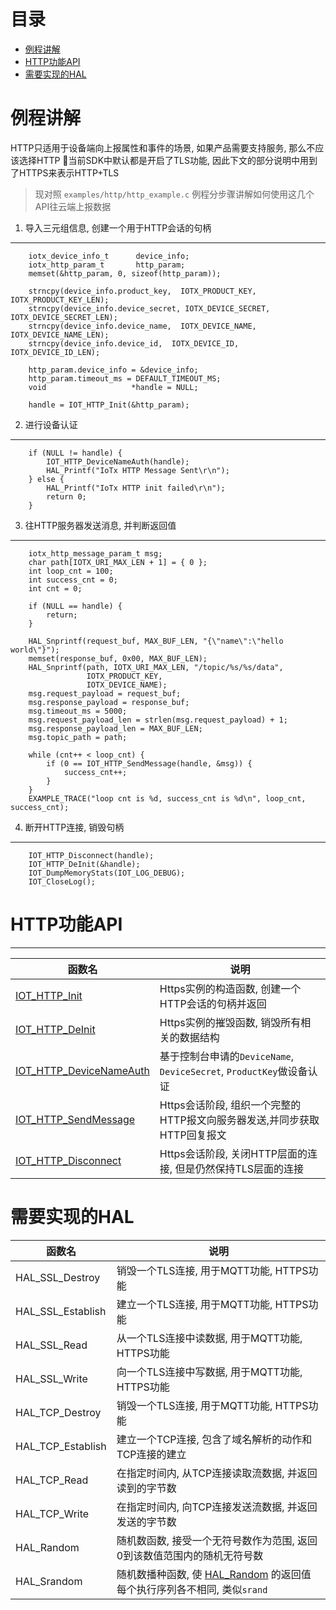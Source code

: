 # <a name="目录">目录</a>
+ [例程讲解](#例程讲解)
+ [HTTP功能API](#HTTP功能API)
+ [需要实现的HAL](#需要实现的HAL)

# <a name="例程讲解">例程讲解</a>
HTTP只适用于设备端向上报属性和事件的场景, 如果产品需要支持服务, 那么不应该选择HTTP
当前SDK中默认都是开启了TLS功能, 因此下文的部分说明中用到了HTTPS来表示HTTP+TLS

> 现对照 `examples/http/http_example.c` 例程分步骤讲解如何使用这几个API往云端上报数据

1. 导入三元组信息, 创建一个用于HTTP会话的句柄
---
```
    iotx_device_info_t      device_info;
    iotx_http_param_t       http_param;
    memset(&http_param, 0, sizeof(http_param));

    strncpy(device_info.product_key,  IOTX_PRODUCT_KEY, IOTX_PRODUCT_KEY_LEN);
    strncpy(device_info.device_secret, IOTX_DEVICE_SECRET, IOTX_DEVICE_SECRET_LEN);
    strncpy(device_info.device_name,  IOTX_DEVICE_NAME, IOTX_DEVICE_NAME_LEN);
    strncpy(device_info.device_id,  IOTX_DEVICE_ID, IOTX_DEVICE_ID_LEN);

    http_param.device_info = &device_info;
    http_param.timeout_ms = DEFAULT_TIMEOUT_MS;
    void                   *handle = NULL;

    handle = IOT_HTTP_Init(&http_param);
```
2. 进行设备认证
---
```
    if (NULL != handle) {
        IOT_HTTP_DeviceNameAuth(handle);
        HAL_Printf("IoTx HTTP Message Sent\r\n");
    } else {
        HAL_Printf("IoTx HTTP init failed\r\n");
        return 0;
    }
```
3. 往HTTP服务器发送消息, 并判断返回值
---
```
    iotx_http_message_param_t msg;
    char path[IOTX_URI_MAX_LEN + 1] = { 0 };
    int loop_cnt = 100;
    int success_cnt = 0;
    int cnt = 0;

    if (NULL == handle) {
        return;
    }

    HAL_Snprintf(request_buf, MAX_BUF_LEN, "{\"name\":\"hello world\"}");
    memset(response_buf, 0x00, MAX_BUF_LEN);
    HAL_Snprintf(path, IOTX_URI_MAX_LEN, "/topic/%s/%s/data",
                 IOTX_PRODUCT_KEY,
                 IOTX_DEVICE_NAME);
    msg.request_payload = request_buf;
    msg.response_payload = response_buf;
    msg.timeout_ms = 5000;
    msg.request_payload_len = strlen(msg.request_payload) + 1;
    msg.response_payload_len = MAX_BUF_LEN;
    msg.topic_path = path;

    while (cnt++ < loop_cnt) {
        if (0 == IOT_HTTP_SendMessage(handle, &msg)) {
            success_cnt++;
        }
    }
    EXAMPLE_TRACE("loop cnt is %d, success_cnt is %d\n", loop_cnt, success_cnt);
```
4. 断开HTTP连接, 销毁句柄
---
```
    IOT_HTTP_Disconnect(handle);
    IOT_HTTP_DeInit(&handle);
    IOT_DumpMemoryStats(IOT_LOG_DEBUG);
    IOT_CloseLog();
 ```

# <a name="HTTP功能API">HTTP功能API</a>
---
| 函数名                                                  | 说明
|---------------------------------------------------------|-------------------------------------------------------------
| [IOT_HTTP_Init](http://code.aliyun.com/edward.yangx/public-docs/wikis/user-guide/linkkit/Prog_Guide/Provided_APIs#IOT_HTTP_Init)                         | Https实例的构造函数, 创建一个HTTP会话的句柄并返回
| [IOT_HTTP_DeInit](http://code.aliyun.com/edward.yangx/public-docs/wikis/user-guide/linkkit/Prog_Guide/Provided_APIs#IOT_HTTP_DeInit)                     | Https实例的摧毁函数, 销毁所有相关的数据结构
| [IOT_HTTP_DeviceNameAuth](http://code.aliyun.com/edward.yangx/public-docs/wikis/user-guide/linkkit/Prog_Guide/Provided_APIs#IOT_HTTP_DeviceNameAuth)     | 基于控制台申请的`DeviceName`, `DeviceSecret`, `ProductKey`做设备认证
| [IOT_HTTP_SendMessage](http://code.aliyun.com/edward.yangx/public-docs/wikis/user-guide/linkkit/Prog_Guide/Provided_APIs#IOT_HTTP_SendMessage)           | Https会话阶段, 组织一个完整的HTTP报文向服务器发送,并同步获取HTTP回复报文
| [IOT_HTTP_Disconnect](http://code.aliyun.com/edward.yangx/public-docs/wikis/user-guide/linkkit/Prog_Guide/Provided_APIs#IOT_HTTP_Disconnect)             | Https会话阶段, 关闭HTTP层面的连接, 但是仍然保持TLS层面的连接


# <a name="需要实现的HAL">需要实现的HAL</a>
| 函数名                                      | 说明
|---------------------------------------------|-------------------------------------------------------------------------
| HAL_SSL_Destroy        | 销毁一个TLS连接, 用于MQTT功能, HTTPS功能
| HAL_SSL_Establish     | 建立一个TLS连接, 用于MQTT功能, HTTPS功能
| HAL_SSL_Read               | 从一个TLS连接中读数据, 用于MQTT功能, HTTPS功能
| HAL_SSL_Write             | 向一个TLS连接中写数据, 用于MQTT功能, HTTPS功能
| HAL_TCP_Destroy        | 销毁一个TLS连接, 用于MQTT功能, HTTPS功能
| HAL_TCP_Establish     | 建立一个TCP连接, 包含了域名解析的动作和TCP连接的建立
| HAL_TCP_Read               | 在指定时间内, 从TCP连接读取流数据, 并返回读到的字节数
| HAL_TCP_Write             | 在指定时间内, 向TCP连接发送流数据, 并返回发送的字节数
| HAL_Random                   | 随机数函数, 接受一个无符号数作为范围, 返回0到该数值范围内的随机无符号数
| HAL_Srandom                 | 随机数播种函数, 使 [HAL_Random](#HAL_Random) 的返回值每个执行序列各不相同, 类似`srand`
